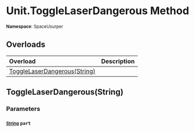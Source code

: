 # Unit.ToggleLaserDangerous Method

<small>**Namespace**: SpaceUsurper</small>

## Overloads

<div markdown="1" class="member-table">

| Overload | Description |
| :------- | ----------- |
| [ToggleLaserDangerous(String)](#String_) |  | 

</div>

## ToggleLaserDangerous(String)
### Parameters
#### <small>[String](https://docs.microsoft.com/en-us/dotnet/api/system.string?view=netframework-4.5)</small> `part`

